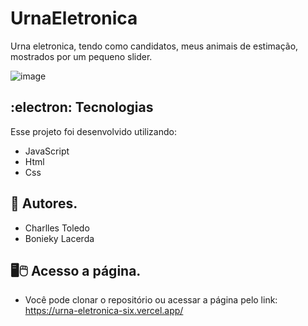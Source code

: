 # UrnaEletronica 

Urna eletronica, tendo como candidatos, meus animais de estimação, mostrados por um pequeno slider.

![image](https://user-images.githubusercontent.com/101885096/185292796-c9ba3c13-d283-4df0-84d7-42db6a516476.png)




## :electron:	Tecnologias
Esse projeto foi desenvolvido utilizando: 
- JavaScript
- Html
- Css 

## 🤝 Autores.
- Charlles Toledo
- Bonieky Lacerda 

## 🖥️🖱️ Acesso a página. 
- Você pode clonar o repositório ou acessar a página pelo link: https://urna-eletronica-six.vercel.app/